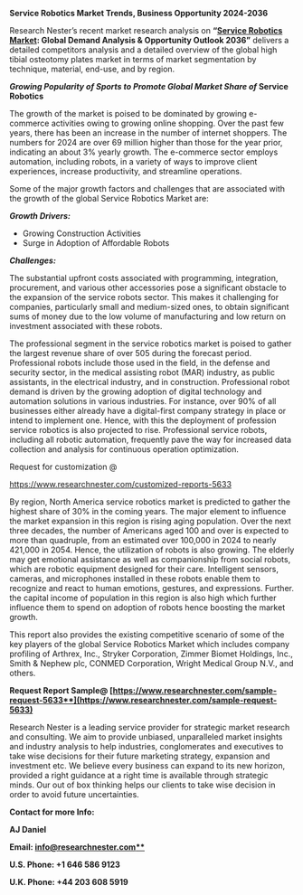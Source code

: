 ﻿**Service Robotics Market Trends, Business Opportunity 2024-2036**

Research Nester’s recent market research analysis on **“[Service Robotics Market](https://www.researchnester.com/reports/service-robotics-market/5633): Global Demand Analysis & Opportunity Outlook 2036”** delivers a detailed competitors analysis and a detailed overview of the global high tibial osteotomy plates market in terms of market segmentation by technique, material, end-use, and by region. 

***Growing Popularity of Sports to Promote Global Market Share of* Service Robotics**

The growth of the market is poised to be dominated by growing e-commerce activities owing to growing online shopping. Over the past few years, there has been an increase in the number of internet shoppers. The numbers for 2024 are over 69 million higher than those for the year prior, indicating an about 3% yearly growth. The e-commerce sector employs automation, including robots, in a variety of ways to improve client experiences, increase productivity, and streamline operations.  

Some of the major growth factors and challenges that are associated with the growth of the global Service Robotics Market are:

***Growth Drivers:***

- Growing Construction Activities 
- Surge in Adoption of Affordable Robots 

***Challenges:***

The substantial upfront costs associated with programming, integration, procurement, and various other accessories pose a significant obstacle to the expansion of the service robots sector. This makes it challenging for companies, particularly small and medium-sized ones, to obtain significant sums of money due to the low volume of manufacturing and low return on investment associated with these robots. 

The professional segment in the service robotics market is poised to gather the largest revenue share of over 505 during the forecast period. Professional robots include those used in the field, in the defense and security sector, in the medical assisting robot (MAR) industry, as public assistants, in the electrical industry, and in construction. Professional robot demand is driven by the growing adoption of digital technology and automation solutions in various industries. For instance, over 90% of all businesses either already have a digital-first company strategy in place or intend to implement one. Hence, with this the deployment of profession service robotics is also projected to rise. Professional service robots, including all robotic automation, frequently pave the way for increased data collection and analysis for continuous operation optimization. 

Request for customization @ 

<https://www.researchnester.com/customized-reports-5633>

By region, North America service robotics market is predicted to gather the highest share of 30% in the coming years. The major element to influence the market expansion in this region is rising aging population. Over the next three decades, the number of Americans aged 100 and over is expected to more than quadruple, from an estimated over 100,000 in 2024 to nearly 421,000 in 2054. Hence, the utilization of robots is also growing. The elderly may get emotional assistance as well as companionship from social robots, which are robotic equipment designed for their care. Intelligent sensors, cameras, and microphones installed in these robots enable them to recognize and react to human emotions, gestures, and expressions. Further. the capital income of population in this region is also high which further influence them to spend on adoption of robots hence boosting the market growth.

This report also provides the existing competitive scenario of some of the key players of the global Service Robotics Market which includes company profiling of Arthrex, Inc., Stryker Corporation, Zimmer Biomet Holdings, Inc., Smith & Nephew plc, CONMED Corporation, Wright Medical Group N.V., and others.      

**Request Report Sample@ [https://www.researchnester.com/sample-request-5633**](https://www.researchnester.com/sample-request-5633)**

Research Nester is a leading service provider for strategic market research and consulting. We aim to provide unbiased, unparalleled market insights and industry analysis to help industries, conglomerates and executives to take wise decisions for their future marketing strategy, expansion and investment etc. We believe every business can expand to its new horizon, provided a right guidance at a right time is available through strategic minds. Our out of box thinking helps our clients to take wise decision in order to avoid future uncertainties.

**Contact for more Info:**

**AJ Daniel**

**Email: [info@researchnester.com**](mailto:info@researchnester.com)**

**U.S. Phone: +1 646 586 9123** 

**U.K. Phone: +44 203 608 5919**


